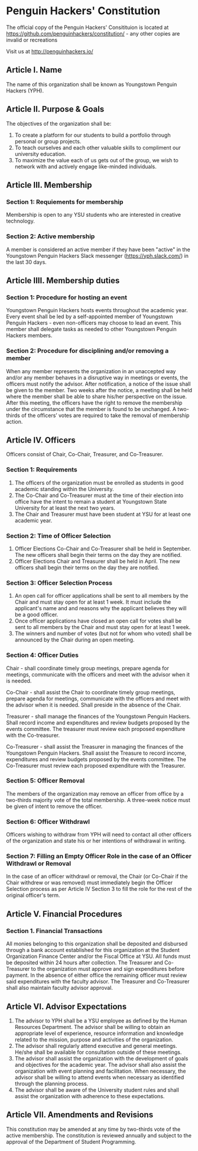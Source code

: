 # Penguin Hackers' Constitution

The official copy of the Penguin Hackers' Consitituion is located at https://github.com/penguinhackers/constitution/ - any other copies are invalid or recreations

Visit us at http://penguinhackers.io/

## Article I. Name

The name of this organization shall be known as Youngstown Penguin Hackers (YPH).

## Article II. Purpose & Goals

The objectives of the organization shall be:

1. To create a platform for our students to build a portfolio through personal or group projects. 
2. To teach ourselves and each other valuable skills to compliment our university education. 
3. To maximize the value each of us gets out of the group, we wish to network with and actively engage like-minded individuals. 

## Article III. Membership

### Section 1: Requiements for membership

Membership is open to any YSU students who are interested in creative technology.

### Section 2: Active membership

A member is considered an active member if they have been "active" in the Youngstown Penguin Hackers Slack messenger (https://yph.slack.com/) in the last 30 days.

## Article IIII. Membership duties

### Section 1: Procedure for hosting an event

Youngstown Penguin Hackers hosts events throughout the academic year. Every event shall be led by a self-appointed member of Youngstown Penguin Hackers - even non-officers may choose to lead an event. This member shall delegate tasks as needed to other Youngstown Penguin Hackers members.

### Section 2: Procedure for disciplining and/or removing a member

When any member represents the organization in an unaccepted way and/or any member behaves in a disruptive way in meetings or events, the officers must notify the advisor. After notification, a notice of the issue shall be given to the member. Two weeks after the notice, a meeting shall be held where the member shall be able to share his/her perspective on the issue. After this meeting, the officers have the right to remove the membership under the circumstance that the member is found to be unchanged. A two-thirds of the officers’ votes are required to take the removal of membership action.

## Article IV. Officers

Officers consist of Chair, Co-Chair, Treasurer, and Co-Treasurer.

### Section 1: Requirements

1. The officers of the organization must be enrolled as students in good academic standing within the University. 
2. The Co-Chair and Co-Treasurer must at the time of their election into office have the intent to remain a student at Youngstown State University for at least the next two years. 
3. The Chair and Treasurer must have been student at YSU for at least one academic year. 

### Section 2: Time of Officer Selection

1. Officer Elections Co-Chair and Co-Treasurer shall be held in September. The new officers shall begin their terms on the day they are notified. 
2. Officer Elections Chair and Treasurer shall be held in April. The new officers shall begin their terms on the day they are notified.

### Section 3: Officer Selection Process

1. An open call for officer applications shall be sent to all members by the Chair and must stay open for at least 1 week. It must include the applicant's name and and reasons why the applicant believes they will be a good officer.
2. Once officer applications have closed an open call for votes shall be sent to all members by the Chair and must stay open for at least 1 week.
3. The winners and number of votes (but not for whom who voted) shall be announced by the Chair during an open meeting.

### Section 4: Officer Duties

Chair - shall coordinate timely group meetings, prepare agenda for meetings, communicate with the officers and meet with the advisor when it is needed.

Co-Chair - shall assist the Chair to coordinate timely group meetings, prepare agenda for meetings, communicate with the officers and meet with the advisor when it is needed. Shall preside in the absence of the Chair.

Treasurer - shall manage the finances of the Youngstown Penguin Hackers. Shall record income and expenditures and review budgets proposed by the events committee. The treasurer must review each proposed expenditure with the Co-treasurer.

Co-Treasurer - shall assist the Treasurer in managing the finances of the Youngstown Penguin Hackers. Shall assist the Treasure to record income, expenditures and review budgets proposed by the events committee. The Co-Treasurer must review each proposed expenditure with the Treasurer.

### Section 5: Officer Removal

The members of the organization may remove an officer from office by a two-thirds majority vote of the total membership. A three-week notice must be given of intent to remove the officer.

### Section 6: Officer Withdrawl

Officers wishing to withdraw from YPH will need to contact all other officers of the organization and state his or her intentions of withdrawal in writing. 

### Section 7: Filling an Empty Officer Role in the case of an Officer Withdrawl or Removal

In the case of an officer withdrawl or removal, the Chair (or Co-Chair if the Chair withdrew or was removed) must immediately begin the Officer Selection process as per Article IV Section 3 to fill the role for the rest of the original officer's term.

## Article V. Financial Procedures

### Section 1. Financial Transactions

All monies belonging to this organization shall be deposited and disbursed through a bank account established for this organization at the Student Organization Finance Center and/or the Fiscal Office at YSU. All funds must be deposited within 24 hours after collection. The Treasurer and Co-Treasurer to the organization must approve and sign expenditures before payment. In the absence of either office the remaining officer must review said expenditures with the faculty advisor. The Treasurer and Co-Treasurer shall also maintain faculty advisor approval.

## Article VI. Advisor Expectations

1. The advisor to YPH shall be a YSU employee as defined by the Human Resources Department. The advisor shall be willing to obtain an appropriate level of experience, resource information and knowledge related to the mission, purpose and activities of the organization. 
2. The advisor shall regularly attend executive and general meetings. He/she shall be available for consultation outside of these meetings. 
3. The advisor shall assist the organization with the development of goals and objectives for the academic year. The advisor shall also assist the organization with event planning and facilitation. When necessary, the advisor shall be willing to attend events when necessary as identified through the planning process. 
4. The advisor shall be aware of the University student rules and shall assist the organization with adherence to these expectations. 

## Article VII. Amendments and Revisions

This constitution may be amended at any time by two-thirds vote of the active membership. The constitution is reviewed annually and subject to the approval of the Department of Student Programming.
